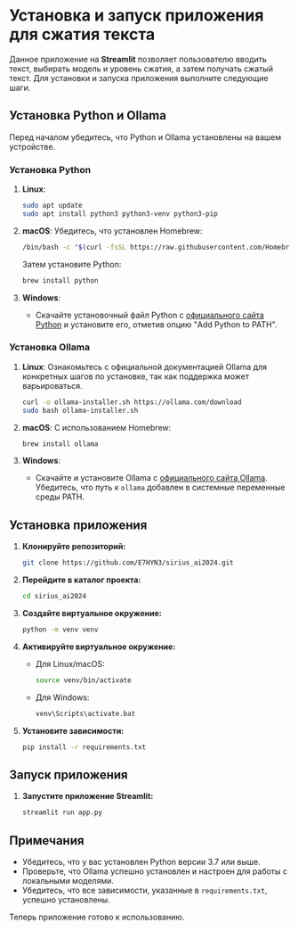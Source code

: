 # Установка и запуск приложения для сжатия текста

Данное приложение на **Streamlit** позволяет пользователю вводить текст, выбирать модель и уровень сжатия, а затем получать сжатый текст. Для установки и запуска приложения выполните следующие шаги.

## Установка Python и Ollama

Перед началом убедитесь, что Python и Ollama установлены на вашем устройстве.

### Установка Python

1. **Linux**:
   ```bash
   sudo apt update
   sudo apt install python3 python3-venv python3-pip
   ```

2. **macOS**:
   Убедитесь, что установлен Homebrew:
   ```bash
   /bin/bash -c "$(curl -fsSL https://raw.githubusercontent.com/Homebrew/install/HEAD/install.sh)"
   ```

   Затем установите Python:
   ```bash
   brew install python
   ```

3. **Windows**:
   - Скачайте установочный файл Python с [официального сайта Python](https://www.python.org/downloads/) и установите его, отметив опцию "Add Python to PATH".

### Установка Ollama

1. **Linux**:
   Ознакомьтесь с официальной документацией Ollama для конкретных шагов по установке, так как поддержка может варьироваться.
   ```bash
   curl -o ollama-installer.sh https://ollama.com/download
   sudo bash ollama-installer.sh
   ```

2. **macOS**:
   С использованием Homebrew:
   ```bash
   brew install ollama
   ```

3. **Windows**:
   - Скачайте и установите Ollama с [официального сайта Ollama](https://ollama.com/download). Убедитесь, что путь к `ollama` добавлен в системные переменные среды PATH.

## Установка приложения

1. **Клонируйте репозиторий:**
   ```bash
   git clone https://github.com/E7HYN3/sirius_ai2024.git
   ```

2. **Перейдите в каталог проекта:**
   ```bash
   cd sirius_ai2024
   ```

3. **Создайте виртуальное окружение:**
   ```bash
   python -m venv venv
   ```

4. **Активируйте виртуальное окружение:**
   - Для Linux/macOS:
     ```bash
     source venv/bin/activate
     ```
   - Для Windows:
     ```bash
     venv\Scripts\activate.bat
     ```

5. **Установите зависимости:**
   ```bash
   pip install -r requirements.txt
   ```

## Запуск приложения

1. **Запустите приложение Streamlit:**
   ```bash
   streamlit run app.py
   ```

## Примечания
- Убедитесь, что у вас установлен Python версии 3.7 или выше.
- Проверьте, что Ollama успешно установлен и настроен для работы с локальными моделями.
- Убедитесь, что все зависимости, указанные в `requirements.txt`, успешно установлены.

Теперь приложение готово к использованию.
